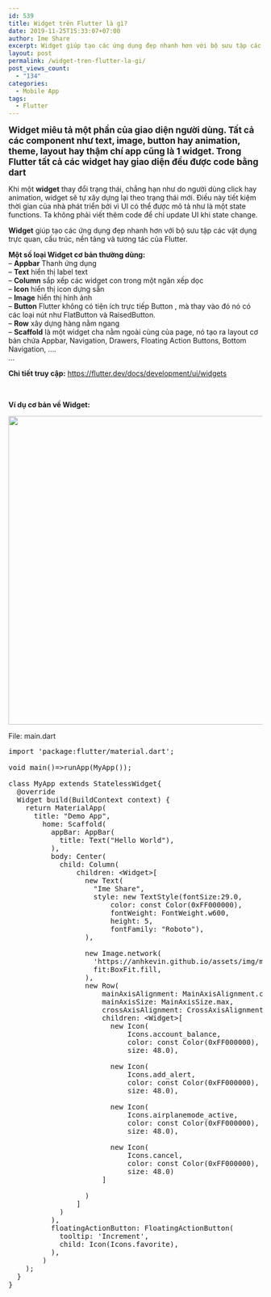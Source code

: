 ```yaml
---
id: 539
title: Widget trên Flutter là gì?
date: 2019-11-25T15:33:07+07:00
author: Ime Share
excerpt: Widget giúp tạo các ứng dụng đẹp nhanh hơn với bộ sưu tập các vật dụng trực quan, cấu trúc, nền tảng và tương tác của Flutter.
layout: post
permalink: /widget-tren-flutter-la-gi/
post_views_count:
  - "134"
categories:
  - Mobile App
tags:
  - Flutter
---
```

**<span style="font-size: 13pt;">Widget miêu tả một phần của giao diện người dùng. Tất cả các component như text, image, button hay animation, theme, layout hay thậm chí app cũng là 1 widget. Trong Flutter tất cả các widget hay giao diện đều được code bằng dart</span>**

Khi một **widget** thay đổi trạng thái, chẳng hạn như do người dùng click hay animation, widget sẽ tự xây dựng lại theo trạng thái mới. Điều này tiết kiệm thời gian của nhà phát triển bởi vì UI có thể được mô tả như là một state functions. Ta không phải viết thêm code để chỉ update UI khi state change.

**Widget** giúp tạo các ứng dụng đẹp nhanh hơn với bộ sưu tập các vật dụng trực quan, cấu trúc, nền tảng và tương tác của Flutter.

**Một số loại Widget cơ bản thường dùng:**  
&#8211; **Appbar** Thanh ứng dụng  
&#8211; **Text** hiển thị label text  
&#8211; **Column** sắp xếp các widget con trong một ngăn xếp dọc  
&#8211; **Icon** hiển thị icon dựng sẵn  
&#8211; **Image** hiển thị hình ảnh  
&#8211; **Button** Flutter không có tiện ích trực tiếp Button , mà thay vào đó nó có các loại nút như FlatButton và RaisedButton.  
&#8211; **Row** xây dựng hàng nằm ngang  
&#8211; **Scaffold** là một widget cha nằm ngoài cùng của page, nó tạo ra layout cơ bản chứa Appbar, Navigation, Drawers, Floating Action Buttons, Bottom Navigation, &#8230;.  
&#8230;

**Chi tiết truy cập:** <https://flutter.dev/docs/development/ui/widgets>

&nbsp;

**Ví dụ cơ bản về Widget:**

[<img class="aligncenter wp-image-548 size-full" src="https://anhkevin.github.io/assets/img/uploads/2019/11/flutter-widget-base-ime-share-blog.png" alt="" width="797" height="611" srcset="https://anhkevin.github.io/assets/img/uploads/2019/11/flutter-widget-base-ime-share-blog.png 797w, https://anhkevin.github.io/assets/img/uploads/2019/11/flutter-widget-base-ime-share-blog-300x230.png 300w, https://anhkevin.github.io/assets/img/uploads/2019/11/flutter-widget-base-ime-share-blog-768x589.png 768w, https://anhkevin.github.io/assets/img/uploads/2019/11/flutter-widget-base-ime-share-blog-150x115.png 150w" sizes="(max-width: 797px) 100vw, 797px" />](https://anhkevin.github.io/assets/img/uploads/2019/11/flutter-widget-base-ime-share-blog.png)

File: main.dart

<pre class="lang:default decode:true " >import 'package:flutter/material.dart';

void main()=&gt;runApp(MyApp());

class MyApp extends StatelessWidget{
  @override
  Widget build(BuildContext context) {
    return MaterialApp(
      title: "Demo App",
        home: Scaffold(
          appBar: AppBar(
            title: Text("Hello World"),
          ),
          body: Center(
            child: Column(
                children: &lt;Widget&gt;[
                  new Text(
                    "Ime Share",
                    style: new TextStyle(fontSize:29.0,
                        color: const Color(0xFF000000),
                        fontWeight: FontWeight.w600,
                        height: 5,
                        fontFamily: "Roboto"),
                  ),

                  new Image.network(
                    'https://anhkevin.github.io/assets/img/main/logo-anhkevin.png',
                    fit:BoxFit.fill,
                  ),
                  new Row(
                      mainAxisAlignment: MainAxisAlignment.center,
                      mainAxisSize: MainAxisSize.max,
                      crossAxisAlignment: CrossAxisAlignment.center,
                      children: &lt;Widget&gt;[
                        new Icon(
                            Icons.account_balance,
                            color: const Color(0xFF000000),
                            size: 48.0),

                        new Icon(
                            Icons.add_alert,
                            color: const Color(0xFF000000),
                            size: 48.0),

                        new Icon(
                            Icons.airplanemode_active,
                            color: const Color(0xFF000000),
                            size: 48.0),

                        new Icon(
                            Icons.cancel,
                            color: const Color(0xFF000000),
                            size: 48.0)
                      ]

                  )
                ]
            )
          ),
          floatingActionButton: FloatingActionButton(
            tooltip: 'Increment',
            child: Icon(Icons.favorite),
          ),
        )
    );
  }
}</pre>